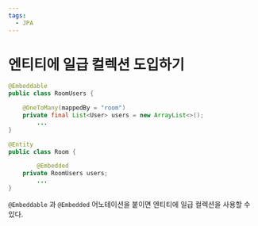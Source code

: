 ```yaml
---
tags:
  - JPA
---
```

# 엔티티에 일급 컬렉션 도입하기

```java
@Embeddable
public class RoomUsers {

    @OneToMany(mappedBy = "room")
    private final List<User> users = new ArrayList<>();
		...
}
```

```java
@Entity
public class Room {

		@Embedded
    private RoomUsers users;
		...
}
```

`@Embeddable` 과 `@Embedded` 어노테이션을 붙이면 엔티티에 일급 컬렉션을 사용할 수 있다.